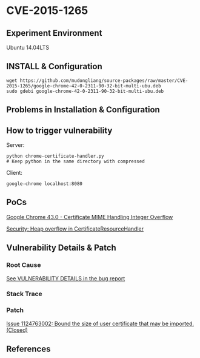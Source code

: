 # CVE-2015-1265

## Experiment Environment

Ubuntu 14.04LTS

## INSTALL & Configuration

```
wget https://github.com/mudongliang/source-packages/raw/master/CVE-2015-1265/google-chrome-42-0-2311-90-32-bit-multi-ubu.deb
sudo gdebi google-chrome-42-0-2311-90-32-bit-multi-ubu.deb
```

## Problems in Installation & Configuration


## How to trigger vulnerability

Server:

```
python chrome-certificate-handler.py
# Keep python in the same directory with compressed
```

Client:

```
google-chrome localhost:8080
```

## PoCs

[Google Chrome 43.0 - Certificate MIME Handling Integer Overflow](https://www.exploit-db.com/exploits/37766/)

[Security: Heap overflow in CertificateResourceHandler](https://bugs.chromium.org/p/chromium/issues/detail?id=484270)

## Vulnerability Details & Patch

### Root Cause

[See VULNERABILITY DETAILS in the bug report](https://bugs.chromium.org/p/chromium/issues/detail?id=484270)

### Stack Trace

### Patch

[Issue 1124763002: Bound the size of user certificate that may be imported. (Closed)](https://codereview.chromium.org/1124763002)

## References
